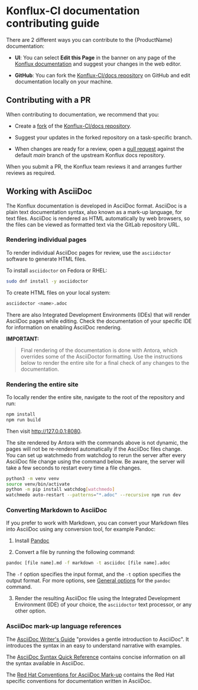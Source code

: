 # Konflux-CI documentation contributing guide

There are 2 different ways you can contribute to the {ProductName} documentation:

* **UI**: You can select **Edit this Page** in the banner on any page of the [Konflux documentation](https://konflux-ci.dev/docs) and suggest your changes in the web editor.

* **GitHub**: You can fork the [Konflux-CI/docs repository](https://github.com/konflux-ci/docs) on GitHub and edit documentation locally on your machine. 

## Contributing with a PR

When contributing to documentation, we recommend that you:

- Create a [fork](https://docs.github.com/en/pull-requests/collaborating-with-pull-requests/working-with-forks/fork-a-repo) of the [Konflux-CI/docs repository](https://github.com/konflux-ci/docs).

- Suggest your updates in the forked repository on a task-specific branch.

- When changes are ready for a review, open a [pull request](https://docs.github.com/en/pull-requests/collaborating-with-pull-requests/proposing-changes-to-your-work-with-pull-requests/about-pull-requests) against the default *main* branch of the upstream Konflux docs repository.

When you submit a PR, the Konflux team reviews it and arranges further reviews as required.

## Working with AsciiDoc

The Konflux documentation is developed in AsciiDoc format. AsciiDoc is a plain text documentation syntax, also known as a mark-up language, for text files. AsciiDoc is rendered as HTML automatically by web browsers, so the files can be viewed as formatted text via the GitLab repository URL.

### Rendering individual pages

To render individual AsciiDoc pages for review, use the `asciidoctor` software to generate HTML files.

To install `asciidoctor` on Fedora or RHEL:

```bash
sudo dnf install -y asciidoctor
```

To create HTML files on your local system:

```bash
asciidoctor <name>.adoc
```

There are also Integrated Development Environments (IDEs) that will render
AsciiDoc pages while editing. Check the documentation of your specific IDE
for information on enabling AsciiDoc rendering.

**IMPORTANT:**
> Final rendering of the documentation is done with Antora,
> which overrides some of the AsciiDoctor formatting. Use the instructions
> below to render the entire site for a final check of any changes to the
> documentation.

### Rendering the entire site

To locally render the entire site, navigate to the root of the repository
and run:

```bash
npm install
npm run build
```

Then visit http://127.0.0.1:8080.


The site rendered by Antora with the commands above is not dynamic, the pages
will not be re-rendered automatically if the AsciiDoc files change. You can
set up watchmedo from watchdog to rerun the server after every AsciiDoc
file change using the command below. Be aware, the server will take a few
seconds to restart every time a file changes.

```bash
python3 -m venv venv
source venv/bin/activate
python -m pip install watchdog[watchmedo]
watchmedo auto-restart --patterns="*.adoc" --recursive npm run dev
```

### Converting Markdown to AsciiDoc

If you prefer to work with Markdown, you can convert your Markdown files into AsciiDoc using any conversion tool, for example Pandoc:

1. Install [Pandoc](https://pandoc.org/installing.html)

2. Convert a file by running the following command:

```bash
pandoc [file name].md -f markdown -t asciidoc [file name].adoc
```

The `-f` option specifies the input format, and the `-t` option specifies the output format. For more options, see [General options](https://pandoc.org/chunkedhtml-demo/3.1-general-options.html) for the `pandoc` command.

3. Render the resulting AsciiDoc file using the Integrated Development Environment (IDE) of your choice, the `asciidoctor` text processor, or any other option.

### AsciiDoc mark-up language references

The [AsciiDoc Writer's Guide](https://asciidoctor.org/docs/asciidoc-writers-guide/)
"provides a gentle introduction to AsciiDoc".
It introduces the syntax in an easy to understand narrative with examples.

The [AsciiDoc Syntax Quick Reference](https://asciidoctor.org/docs/asciidoc-syntax-quick-reference/)
contains concise information on all the syntax available in AsciiDoc.

The [Red Hat Conventions for AsciiDoc Mark-up](https://redhat-documentation.github.io/asciidoc-markup-conventions/)
contains the Red Hat specific conventions for documentation written in
AsciiDoc.